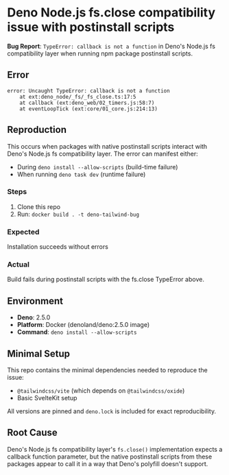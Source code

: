 # Deno Node.js fs.close compatibility issue with postinstall scripts

**Bug Report**: `TypeError: callback is not a function` in Deno's Node.js fs compatibility layer when running npm package postinstall scripts.

## Error

```
error: Uncaught TypeError: callback is not a function
    at ext:deno_node/_fs/_fs_close.ts:17:5
    at callback (ext:deno_web/02_timers.js:58:7)
    at eventLoopTick (ext:core/01_core.js:214:13)
```

## Reproduction

This occurs when packages with native postinstall scripts interact with Deno's Node.js fs compatibility layer. The error can manifest either:

- During `deno install --allow-scripts` (build-time failure)
- When running `deno task dev` (runtime failure)

### Steps

1. Clone this repo
2. Run: `docker build . -t deno-tailwind-bug`

### Expected

Installation succeeds without errors

### Actual

Build fails during postinstall scripts with the fs.close TypeError above.

## Environment

- **Deno**: 2.5.0
- **Platform**: Docker (denoland/deno:2.5.0 image)
- **Command**: `deno install --allow-scripts`

## Minimal Setup

This repo contains the minimal dependencies needed to reproduce the issue:

- `@tailwindcss/vite` (which depends on `@tailwindcss/oxide`)
- Basic SvelteKit setup

All versions are pinned and `deno.lock` is included for exact reproducibility.

## Root Cause

Deno's Node.js fs compatibility layer's `fs.close()` implementation expects a callback function parameter, but the native postinstall scripts from these packages appear to call it in a way that Deno's polyfill doesn't support.
